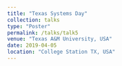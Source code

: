 ```yaml
---
title: "Texas Systems Day"
collection: talks
type: "Poster"
permalink: /talks/talk5
venue: "Texas A&M University, USA"
date: 2019-04-05
location: "College Station TX, USA"
---
```



